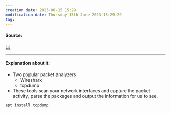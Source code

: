 ```yaml
---
creation date: 2023-06-15 15:29
modification date: Thursday 15th June 2023 15:29:29
tag: 
---
```


#### Source:
[LJ](https://linuxjourney.com/lesson/packet-analysis)

--------------------------------------

#### Explanation about it:

* Two popular packet analyzers
	* Wireshark
	* tcpdump
* These tools scan your network interfaces and capture the packet activity, parse the packages and output the information for us to see.

```
apt install tcpdump


```